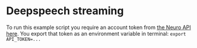 # Deepspeech streaming

To run this example script you require an account token from [the Neuro API here](https://getneuro.ai). You export that token as an environment variable in terminal:
```export API_TOKEN=...```


